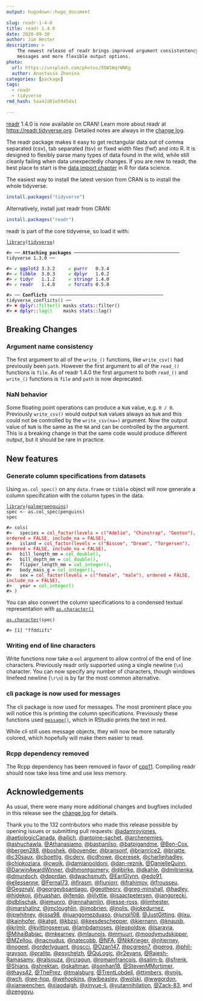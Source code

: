 ```yaml
---
output: hugodown::hugo_document

slug: readr-1-4-0
title: readr 1.4.0
date: 2020-09-30
author: Jim Hester
description: >
    The newest release of readr brings improved argument consistentency, better
    messages and more flexible output options.
photo:
  url: https://unsplash.com/photos/XOW1WqrWNKg
  author: Anastasia Zhenina
categories: [package]
tags:
  - readr
  - tidyverse
rmd_hash: 5aa42d81e5945da1

---
```


[readr](http://readr.tidyverse.org) 1.4.0 is now available on CRAN! Learn more about readr at <a href="https://readr.tidyverse.org" class="uri">https://readr.tidyverse.org</a>. Detailed notes are always in the [change log](https://readr.tidyverse.org/news/index.html#readr-1-4-0).

The readr package makes it easy to get rectangular data out of comma separated (csv), tab separated (tsv) or fixed width files (fwf) and into R. It is designed to flexibly parse many types of data found in the wild, while still cleanly failing when data unexpectedly changes. If you are new to readr, the best place to start is the [data import chapter](https://r4ds.had.co.nz/data-import.html) in R for data science.

The easiest way to install the latest version from CRAN is to install the whole tidyverse.

``` r
install.packages("tidyverse")
```

Alternatively, install just readr from CRAN:

``` r
install.packages("readr")
```

readr is part of the core tidyverse, so load it with:

<div class="highlight">

<pre class='chroma'><code class='language-r' data-lang='r'><span class='nf'><a href='https://rdrr.io/r/base/library.html'>library</a></span>(<span class='k'><a href='http://tidyverse.tidyverse.org'>tidyverse</a></span>)

<span class='c'>#&gt; ── <span style='font-weight: bold;'>Attaching packages</span><span> ─────────────────────────────────────── tidyverse 1.3.0 ──</span></span>

<span class='c'>#&gt; <span style='color: #00BB00;'>✔</span><span> </span><span style='color: #0000BB;'>ggplot2</span><span> 3.3.2     </span><span style='color: #00BB00;'>✔</span><span> </span><span style='color: #0000BB;'>purrr  </span><span> 0.3.4</span></span>
<span class='c'>#&gt; <span style='color: #00BB00;'>✔</span><span> </span><span style='color: #0000BB;'>tibble </span><span> 3.0.3     </span><span style='color: #00BB00;'>✔</span><span> </span><span style='color: #0000BB;'>dplyr  </span><span> 1.0.2</span></span>
<span class='c'>#&gt; <span style='color: #00BB00;'>✔</span><span> </span><span style='color: #0000BB;'>tidyr  </span><span> 1.1.2     </span><span style='color: #00BB00;'>✔</span><span> </span><span style='color: #0000BB;'>stringr</span><span> 1.4.0</span></span>
<span class='c'>#&gt; <span style='color: #00BB00;'>✔</span><span> </span><span style='color: #0000BB;'>readr  </span><span> 1.4.0     </span><span style='color: #00BB00;'>✔</span><span> </span><span style='color: #0000BB;'>forcats</span><span> 0.5.0</span></span>

<span class='c'>#&gt; ── <span style='font-weight: bold;'>Conflicts</span><span> ────────────────────────────────────────── tidyverse_conflicts() ──</span></span>
<span class='c'>#&gt; <span style='color: #BB0000;'>✖</span><span> </span><span style='color: #0000BB;'>dplyr</span><span>::</span><span style='color: #00BB00;'>filter()</span><span> masks </span><span style='color: #0000BB;'>stats</span><span>::filter()</span></span>
<span class='c'>#&gt; <span style='color: #BB0000;'>✖</span><span> </span><span style='color: #0000BB;'>dplyr</span><span>::</span><span style='color: #00BB00;'>lag()</span><span>    masks </span><span style='color: #0000BB;'>stats</span><span>::lag()</span></span>
</code></pre>

</div>

Breaking Changes
----------------

### Argument name consistency

The first argument to all of the `write_()` functions, like `write_csv()` had previously been `path`. However the first argument to all of the `read_()` functions is `file`. As of readr 1.4.0 the first argument to both `read_()` and `write_()` functions is `file` and `path` is now deprecated.

### NaN behavior

Some floating point operations can produce a `NaN` value, e.g. `0 / 0`. Previously `write_csv()` would output `NaN` values always as `NaN` and this could not be controlled by the `write_csv(na=)` argument. Now the output value of `NaN` is the same as the `NA` and can be controlled by the argument. This is a breaking change in that the same code would produce different output, but it should be rare in practice.

New features
------------

### Generate column specifications from datasets

Using `as.col_spec()` on any `data.frame` or `tibble` object will now generate a column specification with the column types in the data.

<div class="highlight">

<pre class='chroma'><code class='language-r' data-lang='r'><span class='nf'><a href='https://rdrr.io/r/base/library.html'>library</a></span>(<span class='k'><a href='https://allisonhorst.github.io/palmerpenguins/'>palmerpenguins</a></span>)
<span class='k'>spec</span> <span class='o'>&lt;-</span> <span class='nf'>as.col_spec</span>(<span class='k'>penguins</span>)
<span class='k'>spec</span>

<span class='c'>#&gt; cols(</span>
<span class='c'>#&gt;   species = <span style='color: #BB0000;'>col_factor(levels = c("Adelie", "Chinstrap", "Gentoo"), ordered = FALSE, include_na = FALSE)</span><span>,</span></span>
<span class='c'>#&gt;   island = <span style='color: #BB0000;'>col_factor(levels = c("Biscoe", "Dream", "Torgersen"), ordered = FALSE, include_na = FALSE)</span><span>,</span></span>
<span class='c'>#&gt;   bill_length_mm = <span style='color: #00BB00;'>col_double()</span><span>,</span></span>
<span class='c'>#&gt;   bill_depth_mm = <span style='color: #00BB00;'>col_double()</span><span>,</span></span>
<span class='c'>#&gt;   flipper_length_mm = <span style='color: #00BB00;'>col_integer()</span><span>,</span></span>
<span class='c'>#&gt;   body_mass_g = <span style='color: #00BB00;'>col_integer()</span><span>,</span></span>
<span class='c'>#&gt;   sex = <span style='color: #BB0000;'>col_factor(levels = c("female", "male"), ordered = FALSE, include_na = FALSE)</span><span>,</span></span>
<span class='c'>#&gt;   year = <span style='color: #00BB00;'>col_integer()</span></span>
<span class='c'>#&gt; )</span>
</code></pre>

</div>

You can also convert the column specifications to a condensed textual representation with [`as.character()`](https://rdrr.io/r/base/character.html)

<div class="highlight">

<pre class='chroma'><code class='language-r' data-lang='r'><span class='nf'><a href='https://rdrr.io/r/base/character.html'>as.character</a></span>(<span class='k'>spec</span>)

<span class='c'>#&gt; [1] "ffddiifi"</span>
</code></pre>

</div>

### Writing end of line characters

Write functions now take a `eol` argument to allow control of the end of line characters. Previously readr only supported using a single newline (`\n`) character. You can now specify any number of characters, though windows linefeed newline (`\r\n`) is by far the most common alternative.

### cli package is now used for messages

The cli package is now used for messages. The most prominent place you will notice this is printing the column specifications. Previously these functions used [`message()`](https://rdrr.io/r/base/message.html), which in RStudio prints the text in red.

While cli still uses message objects, they will now be more naturally colored, which hopefully will make them easier to read.

### Rcpp dependency removed

The Rcpp dependency has been removed in favor of [cpp11](https://cpp11.r-lib.org/). Compiling readr should now take less time and use less memory.

Acknowledgements
----------------

As usual, there were many more additional changes and bugfixes included in this release see the [change log](https://readr.tidyverse.org/news/index.html#readr-1-4-0) for details.

Thank you to the 132 contributors who made this release possible by opening issues or submitting pull requests: [@adamroyjones](https://github.com/adamroyjones), [@aetiologicCanada](https://github.com/aetiologicCanada), [@ailich](https://github.com/ailich), [@antoine-sachet](https://github.com/antoine-sachet), [@archenemies](https://github.com/archenemies), [@ashuchawla](https://github.com/ashuchawla), [@Athanasiamo](https://github.com/Athanasiamo), [@bastianilso](https://github.com/bastianilso), [@batpigandme](https://github.com/batpigandme), [@Ben-Cox](https://github.com/Ben-Cox), [@bergen288](https://github.com/bergen288), [@boshek](https://github.com/boshek), [@bovender](https://github.com/bovender), [@bransonf](https://github.com/bransonf), [@brianrice2](https://github.com/brianrice2), [@briatte](https://github.com/briatte), [@c30saux](https://github.com/c30saux), [@cboettig](https://github.com/cboettig), [@cderv](https://github.com/cderv), [@cdhowe](https://github.com/cdhowe), [@ceresek](https://github.com/ceresek), [@charliejhadley](https://github.com/charliejhadley), [@chipkoziara](https://github.com/chipkoziara), [@cwolk](https://github.com/cwolk), [@damianooldoni](https://github.com/damianooldoni), [@dan-reznik](https://github.com/dan-reznik), [@DanielleQuinn](https://github.com/DanielleQuinn), [@DarwinAwardWinner](https://github.com/DarwinAwardWinner), [@dhmontgomery](https://github.com/dhmontgomery), [@djbirke](https://github.com/djbirke), [@dkahle](https://github.com/dkahle), [@dmitrienka](https://github.com/dmitrienka), [@dmurdoch](https://github.com/dmurdoch), [@dpprdan](https://github.com/dpprdan), [@dwachsmuth](https://github.com/dwachsmuth), [@EarlGlynn](https://github.com/EarlGlynn), [@edo91](https://github.com/edo91), [@ellessenne](https://github.com/ellessenne), [@Fernal73](https://github.com/Fernal73), [@firasm](https://github.com/firasm), [@fjuniorr](https://github.com/fjuniorr), [@frahimov](https://github.com/frahimov), [@frousseu](https://github.com/frousseu), [@GegznaV](https://github.com/GegznaV), [@georgevbsantiago](https://github.com/georgevbsantiago), [@geotheory](https://github.com/geotheory), [@greg-minshall](https://github.com/greg-minshall), [@hadley](https://github.com/hadley), [@hidekoji](https://github.com/hidekoji), [@huashan](https://github.com/huashan), [@ifendo](https://github.com/ifendo), [@ijlyttle](https://github.com/ijlyttle), [@isaactpetersen](https://github.com/isaactpetersen), [@jangorecki](https://github.com/jangorecki), [@jdblischak](https://github.com/jdblischak), [@jemunro](https://github.com/jemunro), [@jennahamlin](https://github.com/jennahamlin), [@jesse-ross](https://github.com/jesse-ross), [@jimhester](https://github.com/jimhester), [@jmarshallnz](https://github.com/jmarshallnz), [@jmcloughlin](https://github.com/jmcloughlin), [@jmobrien](https://github.com/jmobrien), [@jnolis](https://github.com/jnolis), [@jokedurnez](https://github.com/jokedurnez), [@jpwhitney](https://github.com/jpwhitney), [@jssa98](https://github.com/jssa98), [@juangomezduaso](https://github.com/juangomezduaso), [@junqi108](https://github.com/junqi108), [@JustGitting](https://github.com/JustGitting), [@jxu](https://github.com/jxu), [@kainhofer](https://github.com/kainhofer), [@katgit](https://github.com/katgit), [@kbzsl](https://github.com/kbzsl), [@keesdeschepper](https://github.com/keesdeschepper), [@kiernann](https://github.com/kiernann), [@knausb](https://github.com/knausb), [@krlmlr](https://github.com/krlmlr), [@kvittingseerup](https://github.com/kvittingseerup), [@lambdamoses](https://github.com/lambdamoses), [@leopoldsw](https://github.com/leopoldsw), [@lsaravia](https://github.com/lsaravia), [@MihaiBabiac](https://github.com/MihaiBabiac), [@mkearney](https://github.com/mkearney), [@mlaunois](https://github.com/mlaunois), [@mmuurr](https://github.com/mmuurr), [@moodymudskipper](https://github.com/moodymudskipper), [@MZellou](https://github.com/MZellou), [@nacnudus](https://github.com/nacnudus), [@natecobb](https://github.com/natecobb), [@NFA](https://github.com/NFA), [@NikKrieger](https://github.com/NikKrieger), [@njtierney](https://github.com/njtierney), [@nogeel](https://github.com/nogeel), [@orderlyquant](https://github.com/orderlyquant), [@oscci](https://github.com/oscci), [@Ozan147](https://github.com/Ozan147), [@pcgreen7](https://github.com/pcgreen7), [@perog](https://github.com/perog), [@phil-grayson](https://github.com/phil-grayson), [@pralitp](https://github.com/pralitp), [@psychelzh](https://github.com/psychelzh), [@QuLogic](https://github.com/QuLogic), [@r2evans](https://github.com/r2evans), [@Rajesh-Ramasamy](https://github.com/Rajesh-Ramasamy), [@ralsouza](https://github.com/ralsouza), [@rcragun](https://github.com/rcragun), [@romainfrancois](https://github.com/romainfrancois), [@salim-b](https://github.com/salim-b), [@sfrenk](https://github.com/sfrenk), [@Shians](https://github.com/Shians), [@shrektan](https://github.com/shrektan), [@skaltman](https://github.com/skaltman), [@sonhan18](https://github.com/sonhan18), [@StevenMMortimer](https://github.com/StevenMMortimer), [@thays42](https://github.com/thays42), [@ThePrez](https://github.com/ThePrez), [@tmalsburg](https://github.com/tmalsburg), [@TrentLobdell](https://github.com/TrentLobdell), [@ttimbers](https://github.com/ttimbers), [@vnijs](https://github.com/vnijs), [@wch](https://github.com/wch), [@we-hop](https://github.com/we-hop), [@wehopkins](https://github.com/wehopkins), [@wibeasley](https://github.com/wibeasley), [@wolski](https://github.com/wolski), [@wwgordon](https://github.com/wwgordon), [@xianwenchen](https://github.com/xianwenchen), [@xiaodaigh](https://github.com/xiaodaigh), [@xinyue-li](https://github.com/xinyue-li), [@yutannihilation](https://github.com/yutannihilation), [@Zack-83](https://github.com/Zack-83), and [@zenggyu](https://github.com/zenggyu).

